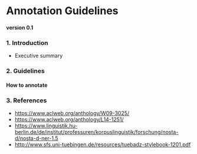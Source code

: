 # Annotation Guidelines
#### version 0.1

### 1. Introduction
* Executive summary

### 2. Guidelines
#### How to annotate 

### 3. References
* https://www.aclweb.org/anthology/W09-3025/
* https://www.aclweb.org/anthology/L14-1251/
* https://www.linguistik.hu-berlin.de/de/institut/professuren/korpuslinguistik/forschung/nosta-d/nosta-d-ner-1.5
* http://www.sfs.uni-tuebingen.de/resources/tuebadz-stylebook-1201.pdf
